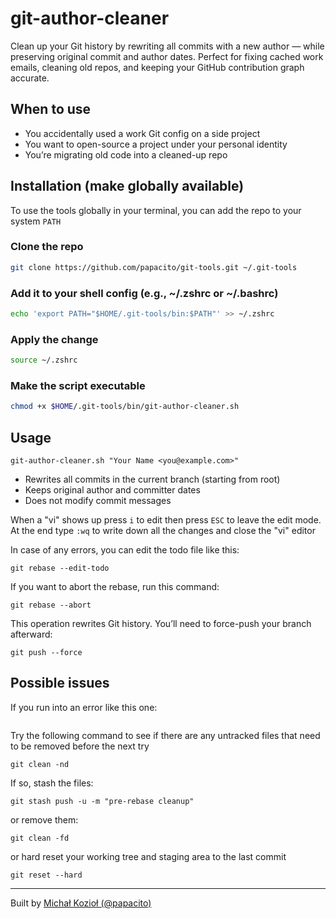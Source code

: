 # git-author-cleaner

Clean up your Git history by rewriting all commits with a new author — while preserving original commit and author dates.
Perfect for fixing cached work emails, cleaning old repos, and keeping your GitHub contribution graph accurate.

## When to use
- You accidentally used a work Git config on a side project
- You want to open-source a project under your personal identity
- You’re migrating old code into a cleaned-up repo

## Installation (make globally available)

To use the tools globally in your terminal, you can add the repo to your system `PATH`

### Clone the repo
```bash
git clone https://github.com/papacito/git-tools.git ~/.git-tools
```

### Add it to your shell config (e.g., ~/.zshrc or ~/.bashrc)
```bash
echo 'export PATH="$HOME/.git-tools/bin:$PATH"' >> ~/.zshrc
```

### Apply the change
```bash
source ~/.zshrc
```

### Make the script executable
```bash
chmod +x $HOME/.git-tools/bin/git-author-cleaner.sh
```

## Usage

```shell
git-author-cleaner.sh "Your Name <you@example.com>"
```
- Rewrites all commits in the current branch (starting from root)
- Keeps original author and committer dates
- Does not modify commit messages

When a "vi" shows up press `i` to edit then press `ESC` to leave the edit mode.
At the end type `:wq` to write down all the changes and close the "vi" editor 

In case of any errors, you can edit the todo file like this:
```
git rebase --edit-todo
```
If you want to abort the rebase, run this command:
```shell
git rebase --abort
```

This operation rewrites Git history. You’ll need to force-push your branch afterward:
```shell
git push --force
```

## Possible issues

If you run into an error like this one:
```shell

```

Try the following command to see if there are any untracked files that need to be removed before the next try
```shell
git clean -nd
```
If so, stash the files:
```shell
git stash push -u -m "pre-rebase cleanup"
```
or remove them:
```shell
git clean -fd
```
or hard reset your working tree and staging area to the last commit
```shell
git reset --hard
```

---
Built by [Michał Kozioł (@papacito)](https://github.com/papacito)
